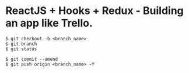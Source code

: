 # ReactJS + Hooks + Redux - Building an app like Trello.

```
$ git checkout -b <branch_name>
$ git branch
$ git status

$ git commit --amend 
$ git push origin <branch_name> -f
```